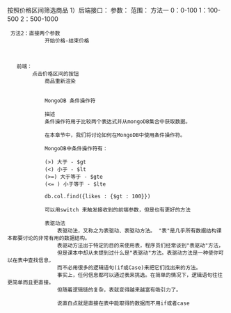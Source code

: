 按照价格区间筛选商品
1）后端接口：
    参数：
        范围：
     方法一        0：0-100
                  1：100-500
                  2：500-1000

     方法2：直接两个参数
                开始价格-结束价格



       前端：
            点击价格区间的按钮
                商品重新渲染


                MongoDB 条件操作符

                描述
                条件操作符用于比较两个表达式并从mongoDB集合中获取数据。

                在本章节中，我们将讨论如何在MongoDB中使用条件操作符。

                MongoDB中条件操作符有：

                (>) 大于 - $gt
                (<) 小于 - $lt
                (>=) 大于等于 - $gte
                (<= ) 小于等于 - $lte

                db.col.find({likes : {$gt : 100}})

                可以用switch 来触发接收到的前端参数，但是也有更好的方法

                表驱动法
                    表驱动法，又称之为表驱动、表驱动方法。 "表"是几乎所有数据结构课本都要讨论的非常有用的数据结构。
                    表驱动方法出于特定的目的来使用表，程序员们经常谈到"表驱动"方法，
                    但是课本中却从未提到过什么是"表驱动"方法。表驱动方法是一种使你可以在表中查找信息，
                    而不必用很多的逻辑语句(if或Case)来把它们找出来的方法。
                    事实上，任何信息都可以通过表来挑选。在简单的情况下，逻辑语句往往更简单而且更直接。
                    但随着逻辑链的复杂，表就变得越来越富有吸引力了。

                    说直白点就是直接在表中能取得的数据而不用if或者case


